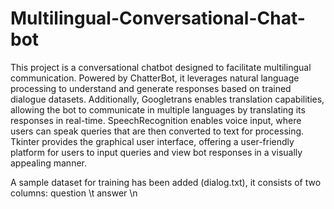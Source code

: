 # Multilingual-Conversational-Chat-bot


This project is a conversational chatbot designed to facilitate multilingual communication. Powered by ChatterBot, it leverages natural language processing to understand and generate responses based on trained dialogue datasets. Additionally, Googletrans enables translation capabilities, allowing the bot to communicate in multiple languages by translating its responses in real-time. SpeechRecognition enables voice input, where users can speak queries that are then converted to text for processing. Tkinter provides the graphical user interface, offering a user-friendly platform for users to input queries and view bot responses in a visually appealing manner. 

A sample dataset for training has been added (dialog.txt), it consists of two columns: question \t answer \n

